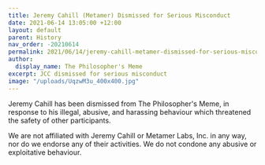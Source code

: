 ```yaml
---
title: Jeremy Cahill (Metamer) Dismissed for Serious Misconduct
date: 2021-06-14 13:05:00 +12:00
layout: default
parent: History
nav_order: -20210614
permalink: 2021/06/14/jeremy-cahill-metamer-dismissed-for-serious-misconduct/
author:
  display_name: The Philosopher's Meme
excerpt: JCC dismissed for serious misconduct
image: "/uploads/UqzwM3u_400x400.jpg"
---
```


Jeremy Cahill has been dismissed from The Philosopher's Meme, in response to his illegal, abusive, and harassing behaviour which threatened the safety of other participants.

We are not affiliated with Jeremy Cahill or Metamer Labs, Inc. in any way, nor do we endorse any of their activities. We do not condone any abusive or exploitative behaviour.